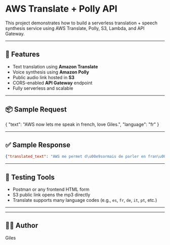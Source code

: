 # AWS Translate + Polly API

This project demonstrates how to build a serverless translation + speech synthesis service using AWS Translate, Polly, S3, Lambda, and API Gateway.

---

## 🚀 Features

- Text translation using **Amazon Translate**
- Voice synthesis using **Amazon Polly**
- Public audio link hosted in **S3**
- CORS-enabled **API Gateway** endpoint
- Fully serverless and scalable

---


## 📦 Sample Request

{
  "text": "AWS now lets me speak in french, love Giles.",
  "language": "fr"
}

---

## ✅ Sample Response

```json
{"translated_text": "AWS me permet d\u00e9sormais de parler en fran\u00e7ais, j'adore Giles.", "audio_url": "https://translate-polly-giles-2025.s3.eu-west-1.amazonaws.com/d2323052-9a74-4700-9e3e-3f6fe2b708ee.mp3"}
```

---

## 🧪 Testing Tools

- Postman or any frontend HTML form
- S3 public link opens the mp3 directly
- Translate supports many language codes (e.g., `es`, `fr`, `de`, `it`, `pt`, etc.)

---



---

## 👨‍💻 Author

Giles 
